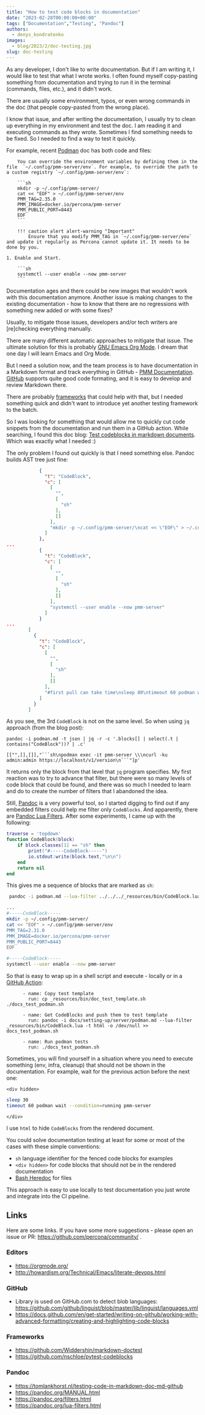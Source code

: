 ```yaml
---
title: "How to test code blocks in documentation"
date: "2023-02-28T00:00:00+00:00"
tags: ["Documentation","Testing", "Pandoc"]
authors:
  - denys_kondratenko
images:
  - blog/2023/2/doc-testing.jpg
slug: doc-testing
---
```


As any developer, I don't like to write documentation. But if I am writing it, I would like to test that what I wrote works.
I often found myself copy-pasting something from documentation and trying to run it in the terminal (commands, files, etc.), and it didn't work.

There are usually some environment, typos, or even wrong commands in the doc (that people copy-pasted from the wrong place).

I know that issue, and after writing the documentation, I usually try to clean up everything in my environment and test the doc. I am reading it and executing commands as they wrote. Sometimes I find something needs to be fixed. So I needed to find a way to test it quickly.

For example, recent [Podman](https://github.com/percona/pmm-doc/blob/main/docs/setting-up/server/podman.md) doc has both code and files:

```
    You can override the environment variables by defining them in the file  `~/.config/pmm-server/env`. For example, to override the path to a custom registry `~/.config/pmm-server/env`:

    ```sh
    mkdir -p ~/.config/pmm-server/
    cat << "EOF" > ~/.config/pmm-server/env
    PMM_TAG=2.35.0
    PMM_IMAGE=docker.io/percona/pmm-server
    PMM_PUBLIC_PORT=8443
    EOF
    ```

    !!! caution alert alert-warning "Important"
        Ensure that you modify PMM_TAG in `~/.config/pmm-server/env` and update it regularly as Percona cannot update it. It needs to be done by you.

1. Enable and Start.

    ```sh
    systemctl --user enable --now pmm-server
    ```

```

Documentation ages and there could be new images that wouldn't work with this documentation anymore.
Another issue is making changes to the existing documentation - how to know that there are no regressions with something new added or with some fixes?

Usually, to mitigate those issues, developers and/or tech writers are \[re\]checking everything manually.

There are many different automatic approaches to mitigate that issue. The ultimate solution for this is probably [GNU Emacs Org Mode](https://orgmode.org/). I dream that one day I will learn Emacs and Org Mode.

But I need a solution now, and the team process is to have documentation in a Markdown format and track everything in GitHub - [PMM Documentation](https://github.com/percona/pmm-doc). [GitHub](#github) supports quite good code formating, and it is easy to develop and review Markdown there.

There are probably [frameworks](#frameworks) that could help with that, but I needed something quick and didn't want to introduce yet another testing framework to the batch.

So I was looking for something that would allow me to quickly cut code snippets from the documentation and run them in a GitHub action. While searching, I found this doc blog: [Test codeblocks in markdown documents](https://tomlankhorst.nl/testing-code-in-markdown-doc-md-github). Which was exactly what I needed :)

The only problem I found out quickly is that I need something else. Pandoc builds AST tree just fine:

```json
            {
              "t": "CodeBlock",
              "c": [
                [
                  "",
                  [
                    "sh"
                  ],
                  []
                ],
                "mkdir -p ~/.config/pmm-server/\ncat << \"EOF\" > ~/.config/pmm-server/env\nPMM_TAG=2.35.0\nPMM_IMAGE=docker.io/percona/pmm-server\nPMM_PUBLIC_PORT=8443\nEOF"
              ]
            },
...
            {
              "t": "CodeBlock",
              "c": [
                [
                  "",
                  [
                    "sh"
                  ],
                  []
                ],
                "systemctl --user enable --now pmm-server"
              ]
            }
...
        [
          {
            "t": "CodeBlock",
            "c": [
              [
                "",
                [
                  "sh"
                ],
                []
              ],
              "#first pull can take time\nsleep 80\ntimeout 60 podman wait --condition=running pmm-server"
            ]
          }
        ]
```

As you see, the 3rd `CodeBlock` is not on the same level. So when using `jq` approach (from the blog post):

```
pandoc -i podman.md -t json | jq -r -c '.blocks[] | select(.t | contains("CodeBlock"))? | .c'

[["",[],[]],"```sh\npodman exec -it pmm-server \\\ncurl -ku admin:admin https://localhost/v1/version\n```"]p'
```

It returns only the block from that level that `jq` program specifies. My first reaction was to try to advance that filter, but there were so many levels of code block that could be found, and there was so much I needed to learn and do to create the number of filters that I abandoned the idea.

Still, [Pandoc](#pandoc) is a very powerful tool, so I started digging to find out if any embedded filters could help me filter only `CodeBlocks`. And apparently, there are [Pandoc Lua Filters](https://pandoc.org/lua-filters.html). After some experiments, I came up with the following:
```lua
traverse = 'topdown'
function CodeBlock(block)
    if block.classes[1] == "sh" then
        print("#-----CodeBlock-----")
        io.stdout:write(block.text,"\n\n")
    end
    return nil
end
```

This gives me a sequence of blocks that are marked as `sh`:

```sh
 pandoc -i podman.md --lua-filter ../../../_resources/bin/CodeBlock.lua -t html -o /dev/null

...
#-----CodeBlock-----
mkdir -p ~/.config/pmm-server/
cat << "EOF" > ~/.config/pmm-server/env
PMM_TAG=2.31.0
PMM_IMAGE=docker.io/percona/pmm-server
PMM_PUBLIC_PORT=8443
EOF

#-----CodeBlock-----
systemctl --user enable --now pmm-server
```

So that is easy to wrap up in a shell script and execute - locally or in a [GitHub Action](https://github.com/percona/pmm-doc/blob/main/.github/workflows/podman-tests.yml#L35):

```
      - name: Copy test template
        run: cp _resources/bin/doc_test_template.sh ./docs_test_podman.sh

      - name: Get CodeBlocks and push them to test template
        run: pandoc -i docs/setting-up/server/podman.md --lua-filter _resources/bin/CodeBlock.lua -t html -o /dev/null >> docs_test_podman.sh

      - name: Run podman tests
        run: ./docs_test_podman.sh
```

Sometimes, you will find yourself in a situation where you need to execute something (env, infra, cleanup) that should not be shown in the documentation. For example, wait for the previous action before the next one:

```
<div hidden>
```
```sh
sleep 30
timeout 60 podman wait --condition=running pmm-server
```
```
</div>
```

I use `html` to hide `CodeBlocks` from the rendered document.

You could solve documentation testing at least for some or most of the cases with these simple conventions:
- `sh` language identifier for the fenced code blocks for examples
- `<div hidden>` for code blocks that should not be in the rendered documentation
- [Bash Heredoc](https://linuxize.com/post/bash-heredoc/) for files

This approach is easy to use locally to test documentation you just wrote and integrate into the CI pipeline.

## Links

Here are some links. If you have some more suggestions - please open an issue or PR: https://github.com/percona/community/ .

### Editors

- https://orgmode.org/
- http://howardism.org/Technical/Emacs/literate-devops.html

### GitHub

- Library is used on GitHub.com to detect blob languages: https://github.com/github/linguist/blob/master/lib/linguist/languages.yml
- https://docs.github.com/en/get-started/writing-on-github/working-with-advanced-formatting/creating-and-highlighting-code-blocks

### Frameworks

- https://github.com/Widdershin/markdown-doctest
- https://github.com/nschloe/pytest-codeblocks

### Pandoc

- https://tomlankhorst.nl/testing-code-in-markdown-doc-md-github
- https://pandoc.org/MANUAL.html
- https://pandoc.org/filters.html
- https://pandoc.org/lua-filters.html
